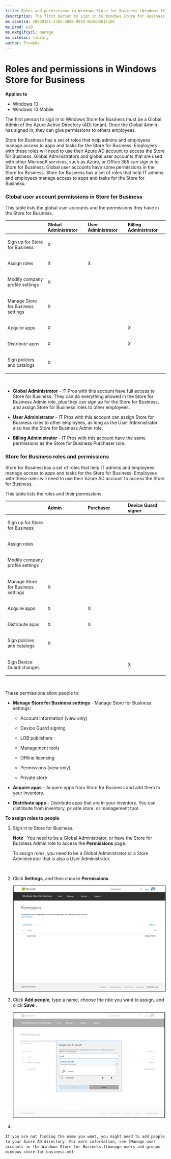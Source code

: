 ```yaml
---
title: Roles and permissions in Windows Store for Business (Windows 10)
description: The first person to sign in to Windows Store for Business must be a Global Admin of the Azure Active Directory (AD) tenant. Once the Global Admin has signed in, they can give permissions to others employees.
ms.assetid: CB6281E1-37B1-4B8B-991D-BC5ED361F1EE
ms.prod: w10
ms.mktglfcycl: manage
ms.sitesec: library
author: TrudyHa
---
```


# Roles and permissions in Windows Store for Business


**Applies to**

-   Windows 10
-   Windows 10 Mobile

The first person to sign in to Windows Store for Business must be a Global Admin of the Azure Active Directory (AD) tenant. Once the Global Admin has signed in, they can give permissions to others employees.

Store for Business has a set of roles that help admins and employees manage access to apps and tasks for the Store for Business. Employees with these roles will need to use their Azure AD account to access the Store for Business. Global Administrators and global user accounts that are used with other Microsoft services, such as Azure, or Office 365 can sign in to Store for Business. Global user accounts have some permissions in the Store for Business. Store for Business has a set of roles that help IT admins and employees manage access to apps and tasks for the Store for Business.

### Global user account permissions in Store for Business

This table lists the global user accounts and the permissions they have in the Store for Business.

<table>
<colgroup>
<col width="25%" />
<col width="25%" />
<col width="25%" />
<col width="25%" />
</colgroup>
<thead>
<tr class="header">
<th align="left"></th>
<th align="left">Global Administrator</th>
<th align="left">User Administrator</th>
<th align="left">Billing Administrator</th>
</tr>
</thead>
<tbody>
<tr class="odd">
<td align="left"><p>Sign up for Store for Business</p></td>
<td align="left"><p>X</p></td>
<td align="left"></td>
<td align="left"></td>
</tr>
<tr class="even">
<td align="left"><p>Assign roles</p></td>
<td align="left"><p>X</p></td>
<td align="left"><p>X</p></td>
<td align="left"></td>
</tr>
<tr class="odd">
<td align="left"><p>Modify company profile settings</p></td>
<td align="left"><p>X</p></td>
<td align="left"></td>
<td align="left"></td>
</tr>
<tr class="even">
<td align="left"><p>Manage Store for Business settings</p></td>
<td align="left"><p>X</p></td>
<td align="left"></td>
<td align="left"></td>
</tr>
<tr class="odd">
<td align="left"><p>Acquire apps</p></td>
<td align="left"><p>X</p></td>
<td align="left"></td>
<td align="left"><p>X</p></td>
</tr>
<tr class="even">
<td align="left"><p>Distribute apps</p></td>
<td align="left"><p>X</p></td>
<td align="left"></td>
<td align="left"><p>X</p></td>
</tr>
<tr class="odd">
<td align="left"><p>Sign policies and catalogs</p></td>
<td align="left"><p>X</p></td>
<td align="left"></td>
<td align="left"></td>
</tr>
</tbody>
</table>

 

-   **Global Administrator** - IT Pros with this account have full access to Store for Business. They can do everything allowed in the Store for Business Admin role, plus they can sign up for the Store for Business, and assign Store for Business roles to other employees.

-   **User Administrator** - IT Pros with this account can assign Store for Business roles to other employees, as long as the User Administrator also has the Store for Business Admin role.

-   **Billing Administrator** - IT Pros with this account have the same permissions as the Store for Business Purchaser role.

### Store for Business roles and permissions

Store for Businesshas a set of roles that help IT admins and employees manage access to apps and tasks for the Store for Business. Employees with these roles will need to use their Azure AD account to access the Store for Business.

This table lists the roles and their permissions.

<table>
<colgroup>
<col width="25%" />
<col width="25%" />
<col width="25%" />
<col width="25%" />
</colgroup>
<thead>
<tr class="header">
<th align="left"></th>
<th align="left">Admin</th>
<th align="left">Purchaser</th>
<th align="left">Device Guard signer</th>
</tr>
</thead>
<tbody>
<tr class="odd">
<td align="left"><p>Sign up for Store for Business</p></td>
<td align="left"></td>
<td align="left"></td>
<td align="left"></td>
</tr>
<tr class="even">
<td align="left"><p>Assign roles</p></td>
<td align="left"></td>
<td align="left"></td>
<td align="left"></td>
</tr>
<tr class="odd">
<td align="left"><p>Modify company profile settings</p></td>
<td align="left"></td>
<td align="left"></td>
<td align="left"></td>
</tr>
<tr class="even">
<td align="left"><p>Manage Store for Business settings</p></td>
<td align="left"><p>X</p></td>
<td align="left"></td>
<td align="left"></td>
</tr>
<tr class="odd">
<td align="left"><p>Acquire apps</p></td>
<td align="left"><p>X</p></td>
<td align="left"><p>X</p></td>
<td align="left"></td>
</tr>
<tr class="even">
<td align="left"><p>Distribute apps</p></td>
<td align="left"><p>X</p></td>
<td align="left"><p>X</p></td>
<td align="left"></td>
</tr>
<tr class="odd">
<td align="left"><p>Sign policies and catalogs</p></td>
<td align="left"><p>X</p></td>
<td align="left"></td>
<td align="left"></td>
</tr>
<tr class="even">
<td align="left"><p>Sign Device Guard changes</p></td>
<td align="left"></td>
<td align="left"></td>
<td align="left"><p>X</p></td>
</tr>
</tbody>
</table>

 

These permissions allow people to:

-   **Manage Store for Business settings** - Manage Store for Business settings:

    -   Account information (view only)

    -   Device Guard signing

    -   LOB publishers

    -   Management tools

    -   Offline licensing

    -   Permissions (view only)

    -   Private store

-   **Acquire apps** - Acquire apps from Store for Business and add them to your inventory.

-   **Distribute apps** - Distribute apps that are in your inventory. You can distribute from inventory, private store, or management tool.

**To assign roles to people**

1.  Sign in to Store for Business.

    **Note**  
    You need to be a Global Administrator, or have the Store for Business Admin role to access the **Permissions** page.

    To assign roles, you need to be a Global Administrator or a Store Administrator that is also a User Administrator.

     

2.  Click **Settings**, and then choose **Permissions**.

    ![](images/wsfb-settings-permissions.png)

3.  Click **Add people**, type a name, choose the role you want to assign, and click **Save** .

    ![](images/wsfb-permissions-assignrole.png)

4.  

    If you are not finding the name you want, you might need to add people to your Azure AD directory. For more information, see [Manage user accounts in the Windows Store for Business.](manage-users-and-groups-windows-store-for-business.md)

 

 





